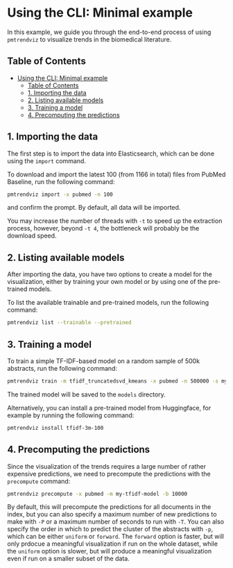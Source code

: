 # Using the CLI: Minimal example

In this example, we guide you through the end-to-end process of using `pmtrendviz` to visualize trends in the biomedical literature.

## Table of Contents

- [Using the CLI: Minimal example](#using-the-cli-minimal-example)
  - [Table of Contents](#table-of-contents)
  - [1. Importing the data](#1-importing-the-data)
  - [2. Listing available models](#2-listing-available-models)
  - [3. Training a model](#3-training-a-model)
  - [4. Precomputing the predictions](#4-precomputing-the-predictions)


## 1. Importing the data

The first step is to import the data into Elasticsearch, which can be done using the `import` command.

To download and import the latest 100 (from 1166 in total) files from PubMed Baseline, run the following command:

```bash
pmtrendviz import -x pubmed -n 100
```

and confirm the prompt. By default, all data will be imported.

You may increase the number of threads with `-t` to speed up the extraction process, however, beyond `-t 4`, the bottleneck will probably be the download speed.

## 2. Listing available models

After importing the data, you have two options to create a model for the visualization, either by training your own model or by using one of the pre-trained models.

To list the available trainable and pre-trained models, run the following command:

```bash
pmtrendviz list --trainable --pretrained
```

## 3. Training a model

To train a simple TF-IDF-based model on a random sample of 500k abstracts, run the following command:

```bash
pmtrendviz train -m tfidf_truncatedsvd_kmeans -x pubmed -n 500000 -s my-tfidf-model -p uniform
```

The trained model will be saved to the `models` directory.

Alternatively, you can install a pre-trained model from Huggingface, for example by running the following command:

```bash
pmtrendviz install tfidf-3m-100
```

## 4. Precomputing the predictions

Since the visualization of the trends requires a large number of rather expensive predictions, we need to precompute the predictions with the `precompute` command:

```bash
pmtrendviz precompute -x pubmed -m my-tfidf-model -b 10000
```

By default, this will precompute the predictions for all documents in the index, but you can also specify a maximum number of new predictions to make with `-P` or a maximum number of seconds to run with `-T`. You can also specify the order in which to predict the cluster of the abstracts with `-p`, which can be either `uniform` or `forward`. The `forward` option is faster, but will only prdocue a meaningful visualization if run on the whole dataset, while the `uniform` option is slower, but will produce a meaningful visualization even if run on a smaller subset of the data.